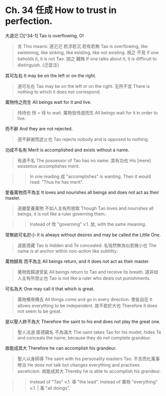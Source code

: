 # Ch. 34 任成 How to trust in perfection.

大道汜
□[^34-1]
Tao is overflowing,
O!

> 言
This means:
道汜汜
若浮若沉
若有若無
Tao is overflowing,
like swimming, like sinking,
like existing, like not existing.
視之
不見
If one beholds it,
it is not Tao.
說之
難殊
If one talks about it,
it is difficult to distinguish.
{汜音泛}

其可左右
It may be on the left or on the right.

> 道可左右
Tao may be on the left or on the right.
无所不宜
There is nothing to which it does not correspond.

萬物恃之而生
All beings wait for it and live.

> 恃待也
恃 = 待 to wait.
萬物皆恃道而生
All beings wait for it in order to live.

而不辭
And they are not rejected.

> 道不辭謝而逆止也
Tao rejects nobody and is opposed to nothing.

功成不名有
Merit is accomplished and exists without a name.

> 有道不名
The possessor of Tao has no name.
其有功也
His [mere] existence accomplishes merit.

>> In one reading 成 "accomplishes" is wanting.
Then it would read: "Thus he has merit".

愛養萬物而不為主
It loves and nourishes all beings and does not act as their master.

> 道雖愛養萬物
不如人主有所放取
Though Tao loves and nourishes all beings,
it is not like a ruler governing them.

>> Instead of 牧 "governing" v.1. 放, with the same meaning.

常無欲可名於小
It is always without desires and may be called the Little One.

> 道匿德藏
Tao is hidden and Te concealed.
名恒然無為似若微小也
The name is at anchor within non-action like subtility.

萬物歸焉
而不為主
All beings return,
and it does not act as their master.

> 萬物皆歸道受氣
All beings return to Tao and receive its breath.
道非如人主有所禁止也
Tao is not like a ruler who deals out punishments.

可名為大
One may call it that which is great.

> 萬物横來横去
All things come and go in every direction.
使各自在
It allows everything to be independent.
故不若於大也
Therefore it does not seem to be great.

是以聖人終不為大
Therefore the saint to his end does not play the great one.

> 聖人法道
匿德藏名
不為滿大
The saint takes Tao for his model,
hides Te and conceals the name,
because they do not complete grandeur.

故能成其大
Therefore he can accomplish his grandeur.

> 聖人以身師導
The saint with his personality masters Tao.
不言而化萬事修治
He does not talk but changes everything and practises asceticism.
故能成其大
Thereby he is able to accomplish his grandeur.

>> Instead of "Tao" v.1. 導 "the lead".
Instead of 萬物 "everything" v.1. | 事 "all doings".
